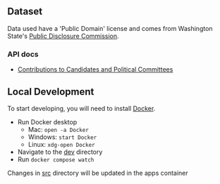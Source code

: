 ## Dataset
Data used have a 'Public Domain' license and comes from Washington State's [Public Disclosure Commission].

### API docs
- [Contributions to Candidates and Political Committees]


## Local Development
To start developing, you will need to install [Docker].

- Run Docker desktop 
  - Mac: `open -a Docker` 
  - Windows: `start Docker`
  - Linux: `xdg-open Docker`
- Navigate to the [dev] directory
- Run `docker compose watch`

Changes in [src] directory will be updated in the apps container

[Contributions to Candidates and Political Committees]: https://dev.socrata.com/foundry/data.wa.gov/kv7h-kjye
[Public Disclosure Commission]: https://pdc.wa.gov/
[dev]: ./dev
[src]: ./src
[Docker]: https://docs.docker.com/engine/install/
